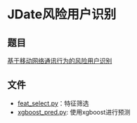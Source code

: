 # JDate风险用户识别
## 题目  
[基于移动网络通讯行为的风险用户识别](https://jdata.jd.com/html/detail.html?id=3)
## 文件  
- [feat_select.py](./feat_select.py)：特征筛选  
- [xgboost_pred.py](./xgboost_pred.py): 使用xgboost进行预测  
